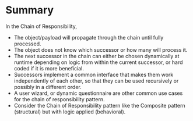 # Summary

In the Chain of Responsibility,

- The object/payload will propagate through the chain until fully processed.
- The object does not know which successor or how many will process it.
- The next successor in the chain can either be chosen dynamically at runtime depending on logic from within the current successor, or hard coded if it is more beneficial.
- Successors implement a common interface that makes them work independently of each other, so that they can be used recursively or possibly in a different order.
- A user wizard, or dynamic questionnaire are other common use cases for the chain of responsibility pattern.
- Consider the Chain of Responsibility pattern like the Composite pattern (structural) but with logic applied (behavioral).
